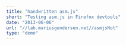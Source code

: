 ```yaml
---
title: "handwritten asm.js"
short: "Testing asm.js in Firefox devtools"
date: "2013-06-06"
url: "//lab.mariusgundersen.net//asmjsNot"
type: "demo"
---
```



